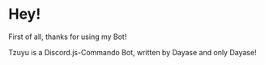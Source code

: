 # Hey!
First of all, thanks for using my Bot! 

Tzuyu is a Discord.js-Commando Bot, written by Dayase and only Dayase!
